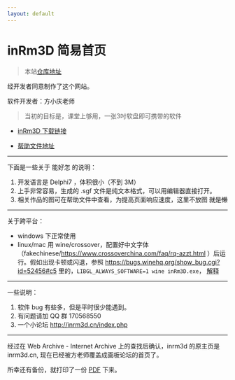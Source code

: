 ```yaml
---
layout: default
---
```


# inRm3D 简易首页

> 本站[仓库地址](https://github.com/inRm3D/inRm3D.github.io/)

经开发者同意制作了这个网站。

软件开发者：方小庆老师

> 当初的目标是，课堂上够用，一张3吋软盘即可携带的软件

+ [inRm3D 下载链接](https://github.com/inRm3D/inRm3D.github.io/tree/master/inRm3D%20%E6%96%87%E4%BB%B6)

+ [帮助文件地址](https://github.com/inRm3D/inRm3D.github.io/tree/master/help%20manuals)

---

下面是一些关于 能好怎 的说明：

1. 开发语言是 Delphi7 ，体积很小（不到 3M）
2. 上手非常容易，生成的 .sgf 文件是纯文本格式，可以用编辑器直接打开。
3. 相关作品的图可在帮助文件中查看，为提高页面响应速度，这里不放图 <del>就是懒</del>

---

关于跨平台：
- windows 下正常使用
- linux/mac 用 wine/crossover，配置好中文字体（fakechinese/https://www.crossoverchina.com/faq/rq-azzt.html ）后运行。假如出现卡顿或闪退，参照 https://bugs.winehq.org/show_bug.cgi?id=52456#c5 里的，`LIBGL_ALWAYS_SOFTWARE=1 wine inRm3D.exe`， [解释](https://askubuntu.com/questions/720402/how-to-enable-get-opengl-3-1)

---

一些说明：

1. 软件 bug 有些多，但是平时很少能遇到。
2. 有问题请加 QQ 群 170568550
3. 一个小论坛 <http://inrm3d.cn/index.php>

---

经过在 Web Archive - Internet Archive 上的查找后确认，inrm3d 的原主页是 inrm3d.cn, 现在已经被方老师覆盖成画板论坛的首页了。

所幸还有备份，就打印了一份 [PDF](https://github.com/inRm3D/inRm3D.github.io/blob/master/help%20manuals/inRm3D%E3%80%8A%E8%8B%B1%E5%A3%AC%E7%94%BB%E6%9D%BF%E3%80%8B.pdf) 下来。
